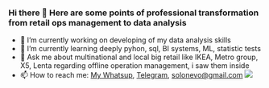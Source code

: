 ### Hi there 👋 Here are some points of professional transformation from retail ops management to data analysis

- 🔭 I’m currently working on developing of my data analysis skills
- 🌱 I’m currently learning deeply pyhon, sql, BI systems, ML, statistic tests
- 💬 Ask me about multinational and local big retail like IKEA, Metro group, X5, Lenta regarding offline operation management, i saw them inside
- 📫 How to reach me:
[My Whatsup](https://wa.me/+79291042316/), [Telegram](https://t.me/Ingamba/), solonevo@gmail.com
[<img src="https://img.icons8.com/color/48/000000/whatsapp--v6.png"/>](https://t.me/Ingamba/)
